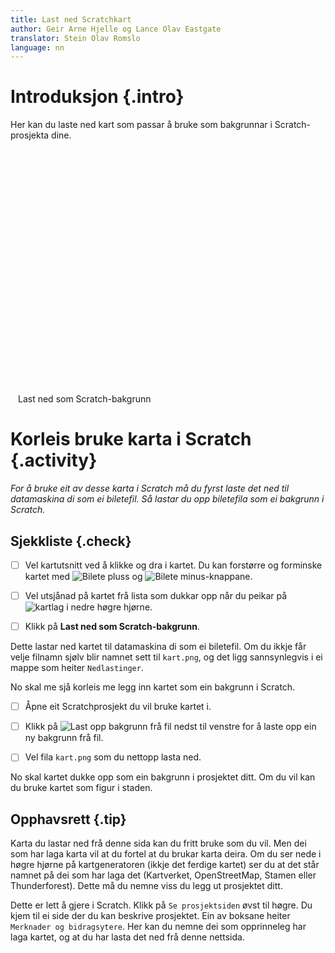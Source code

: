 ```yaml
---
title: Last ned Scratchkart
author: Geir Arne Hjelle og Lance Olav Eastgate
translator: Stein Olav Romslo
language: nn
---
```


<link rel="stylesheet" href="http://cdn.leafletjs.com/leaflet/v0.7.7/leaflet.css" />

<script src="http://cdn.leafletjs.com/leaflet/v0.7.7/leaflet.js"></script>

<script src="leaflet-image.js"></script>


# Introduksjon {.intro}

Her kan du laste ned kart som passar å bruke som bakgrunnar i Scratch-prosjekta
dine.

<div style="margin: auto; width: 480px">
  <div id="kart" style="width: 480px; height: 360px"></div>

  <p>
    <br />
    <a id="last_ned_som_bilete" class="btn btn-default btn-lg btn-block">Last ned som Scratch-bakgrunn</a>
  </p>

</div>


# Korleis bruke karta i Scratch {.activity}

_For å bruke eit av desse karta i Scratch må du fyrst laste det ned til
datamaskina di som ei biletefil. Så lastar du opp biletefila som ei bakgrunn i
Scratch._

## Sjekkliste {.check}

- [ ] Vel kartutsnitt ved å klikke og dra i kartet. Du kan forstørre og
  forminske kartet med ![Bilete pluss](knapp_pluss.png) og ![Bilete
  minus](knapp_minus.png)-knappane.

- [ ] Vel utsjånad på kartet frå lista som dukkar opp når du peikar på
  ![kartlag](kartlag.png) i nedre høgre hjørne.

- [ ] Klikk på **Last ned som Scratch-bakgrunn**.

Dette lastar ned kartet til datamaskina di som ei biletefil. Om du ikkje får
velje filnamn sjølv blir namnet sett til `kart.png`, og det ligg sannsynlegvis i
ei mappe som heiter `Nedlastinger`.

No skal me sjå korleis me legg inn kartet som ein bakgrunn i Scratch.

- [ ] Åpne eit Scratchprosjekt du vil bruke kartet i.

- [ ] Klikk på ![Last opp bakgrunn frå fil](../bilder/hent-fra-fil.png) nedst
  til venstre for å laste opp ein ny bakgrunn frå fil.

- [ ] Vel fila `kart.png` som du nettopp lasta ned.

No skal kartet dukke opp som ein bakgrunn i prosjektet ditt. Om du vil kan du
bruke kartet som figur i staden.

## Opphavsrett {.tip}

Karta du lastar ned frå denne sida kan du fritt bruke som du vil. Men dei som
har laga karta vil at du fortel at du brukar karta deira. Om du ser nede i høgre
hjørne på kartgeneratoren (ikkje det ferdige kartet) ser du at det står namnet
på dei som har laga det (Kartverket, OpenStreetMap, Stamen eller Thunderforest).
Dette må du nemne viss du legg ut prosjektet ditt.

Dette er lett å gjere i Scratch. Klikk på `Se prosjektsiden` øvst til høgre. Du
kjem til ei side der du kan beskrive prosjektet. Ein av boksane heiter
`Merknader og bidragsytere`. Her kan du nemne dei som opprinneleg har laga
kartet, og at du har lasta det ned frå denne nettsida.

<script src="kart.js"></script>
